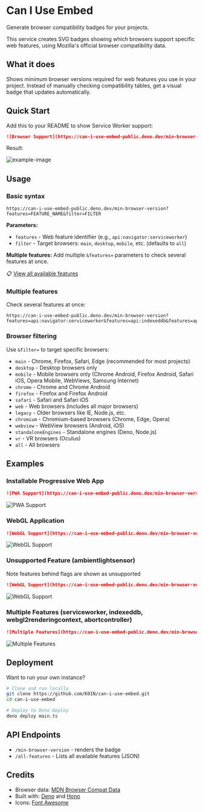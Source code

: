 # Can I Use Embed

Generate browser compatibility badges for your projects.

This service creates SVG badges showing which browsers support specific web features, using Mozilla's official browser compatibility data.

## What it does

Shows minimum browser versions required for web features you use in your project. Instead of manually checking compatibility tables, get a visual badge that updates automatically.

## Quick Start

Add this to your README to show Service Worker support:

```markdown
![Browser Support](https://can-i-use-embed-public.deno.dev/min-browser-version?features=api:navigator:serviceworker&filter=main)
```

Result:

![example-image](https://can-i-use-embed-public.deno.dev/min-browser-version?features=api:navigator:serviceworker&filter=main)

## Usage

### Basic syntax

```url
https://can-i-use-embed-public.deno.dev/min-browser-version?features=FEATURE_NAME&filter=FILTER
```

**Parameters:**

- `features` - Web feature identifier (e.g., `api:navigator:serviceworker`)
- `filter` - Target browsers: `main`, `desktop`, `mobile`, etc. (defaults to `all`)

**Multiple features:** Add multiple `&features=` parameters to check several features at once.

📋 [View all available features](https://can-i-use-embed-public.deno.dev/all-features)

### Multiple features

Check several features at once:

```url
https://can-i-use-embed-public.deno.dev/min-browser-version?features=api:navigator:serviceworker&features=api:indexeddb&features=api:webgl
```

### Browser filtering

Use `&filter=` to target specific browsers:

- `main` - Chrome, Firefox, Safari, Edge (recommended for most projects)
- `desktop` - Desktop browsers only
- `mobile` - Mobile browsers only (Chrome Android, Firefox Android, Safari iOS, Opera Mobile, WebViews, Samsung Internet)
- `chrome` - Chrome and Chrome Android
- `firefox` - Firefox and Firefox Android
- `safari` - Safari and Safari iOS
- `web` - Web browsers (includes all major browsers)
- `legacy` - Older browsers like IE, Node.js, etc.
- `chromium` - Chromium-based browsers (Chrome, Edge, Opera)
- `webview` - WebView browsers (Android, iOS)
- `standaloneEngines` - Standalone engines (Deno, Node.js)
- `vr` - VR browsers (Oculus)
- `all` - All browsers

## Examples

### Installable Progressive Web App

```markdown
![PWA Support](https://can-i-use-embed-public.deno.dev/min-browser-version?features=api:navigator:serviceworker&features=manifests:webapp:serviceworker&features=api:beforeinstallpromptevent&filter=main)
```

![PWA Support](https://can-i-use-embed-public.deno.dev/min-browser-version?features=api:navigator:serviceworker&features=manifests:webapp:serviceworker&features=api:beforeinstallpromptevent&filter=main)

### WebGL Application

```markdown
![WebGL Support](https://can-i-use-embed-public.deno.dev/min-browser-version?features=api:htmlcanvaselement:getcontext:webgl2_context&filter=main)
```

![WebGL Support](https://can-i-use-embed-public.deno.dev/min-browser-version?features=api:htmlcanvaselement:getcontext:webgl2_context&filter=main)

### Unsupported Feature (ambientlightsensor)

Note features behind flags are shown as unsupported

```markdown
![WebGL Support](https://can-i-use-embed-public.deno.dev/min-browser-version?features=api:ambientlightsensor&filter=main)
```

![WebGL Support](https://can-i-use-embed-public.deno.dev/min-browser-version?features=api:ambientlightsensor&filter=main)

### Multiple Features (serviceworker, indexeddb, webgl2renderingcontext, abortcontroller)

```markdown
![Multiple Features](https://can-i-use-embed-public.deno.dev/min-browser-version?features=api:navigator:serviceworker&features=api:indexeddb&features=api:webgl2renderingcontext&features=api:abortcontroller&filter=main)
```

![Multiple Features](https://can-i-use-embed-public.deno.dev/min-browser-version?features=api:navigator:serviceworker&features=api:indexeddb&features=api:webgl2renderingcontext&features=api:abortcontroller&filter=main)

## Deployment

Want to run your own instance?

```bash
# Clone and run locally
git clone https://github.com/K0IN/can-i-use-embed.git
cd can-i-use-embed

# Deploy to Deno Deploy
deno deploy main.ts
```

## API Endpoints

- `/min-browser-version` - renders the badge
- `/all-features` - Lists all available features (JSON)

## Credits

- Browser data: [MDN Browser Compat Data](https://github.com/mdn/browser-compat-data)
- Built with: [Deno](https://deno.land/) and [Hono](https://hono.dev/)
- Icons: [Font Awesome](https://fontawesome.com/)
